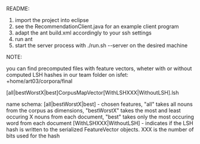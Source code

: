README:

1. import the project into eclipse
2. see the RecommendationClient.java for an example client program
2. adapt the ant build.xml accordingly to your ssh settings
3. run ant
4. start the server process with ./run.sh --server on the desired machine

NOTE:

you can find precomputed files with feature vectors, wheter with or without computed LSH hashes in our team folder on isfet:
+home/art03/corpora/final

[all|bestWorstX|best]CorpusMapVector[WithLSHXXX|WithoutLSH].lsh

name schema:
[all|bestWorstX|best] - chosen features, "all" takes all nouns from the corpus as dimensions, "bestWorstX" takes the most and least occuring X nouns from each document, "best" takes only the most occuring word from each document
[WithLSHXXX|WithoutLSH] - indicates if the LSH hash is written to the serialized FeatureVector objects. XXX is the number of bits used for the hash
